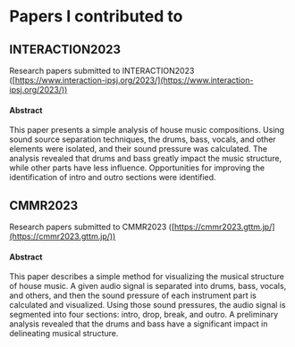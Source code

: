 # Papers I contributed to

## INTERACTION2023

Research papers submitted to INTERACTION2023 ([https://www.interaction-ipsj.org/2023/](https://www.interaction-ipsj.org/2023/))

#### Abstract

This paper presents a simple analysis of house music compositions. Using sound source separation techniques, the drums, bass, vocals, and other elements were isolated, and their sound pressure was calculated. The analysis revealed that drums and bass greatly impact the music structure, while other parts have less influence. Opportunities for improving the identification of intro and outro sections were identified.

## CMMR2023

Research papers submitted to CMMR2023 ([https://cmmr2023.gttm.jp/](https://cmmr2023.gttm.jp/))

#### Abstract

This paper describes a simple method for visualizing the musical structure of house music. A given audio signal is separated into drums, bass, vocals, and others, and then the sound pressure of each instrument part is calculated and visualized. Using those sound pressures, the audio signal is segmented into four sections: intro, drop, break, and outro. A preliminary analysis revealed that the drums and bass have a significant impact in delineating musical structure.
